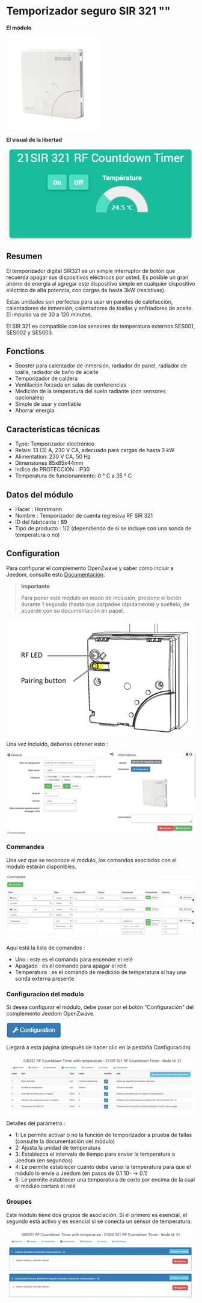 # Temporizador seguro SIR 321 ""

**El módulo**

![module](images/secure.sir321/module.jpg)

**El visual de la libertad**

![vuedefaut1](images/secure.sir321/vuedefaut1.jpg)

## Resumen

El temporizador digital SIR321 es un simple interruptor de botón que recuerda apagar sus dispositivos eléctricos por usted. Es posible un gran ahorro de energía al agregar este dispositivo simple en cualquier dispositivo eléctrico de alta potencia, con cargas de hasta 3kW (resistivas).

Estas unidades son perfectas para usar en paneles de calefacción, calentadores de inmersión, calentadores de toallas y enfriadores de aceite. El impulso va de 30 a 120 minutos.

El SIR 321 es compatible con los sensores de temperatura externos SES001, SES002 y SES003.

## Fonctions

-   Booster para calentador de inmersión, radiador de panel, radiador de toalla, radiador de baño de aceite
-   Temporizador de caldera
-   Ventilación forzada en salas de conferencias
-   Medición de la temperatura del suelo radiante (con sensores opcionales)
-   Simple de usar y confiable
-   Ahorrar energía

## Características técnicas

-   Type: Temporizador electrónico
-   Relais: 13 (3) A, 230 V CA, adecuado para cargas de hasta 3 kW
-   Alimentation: 230 V CA, 50 Hz
-   Dimensiones 85x85x44mm
-   Indice de PROTECCION : IP30
-   Temperatura de funcionamiento: 0 ° C a 35 ° C

## Datos del módulo

-   Hacer : Horstmann
-   Nombre : Temporizador de cuenta regresiva RF SIR 321
-   ID del fabricante : 89
-   Tipo de producto : 1/2 (dependiendo de si se incluye con una sonda de temperatura o no)

## Configuration

Para configurar el complemento OpenZwave y saber cómo incluir a Jeedom, consulte esto [Documentación](https://doc.jeedom.com/es_ES/plugins/automation%20protocol/openzwave/).
> **Importante**
>
> Para poner este módulo en modo de inclusión, presione el botón durante 1 segundo (hasta que parpadee rápidamente) y suéltelo, de acuerdo con su documentación en papel.

![inclusion](images/secure.sir321/inclusion.jpg)

Una vez incluido, deberías obtener esto :

![Plugin Zwave](images/secure.sir321/information.jpg)

### Commandes

Una vez que se reconoce el módulo, los comandos asociados con el módulo estarán disponibles.

![Comandos](images/secure.sir321/commandes.jpg)

Aquí está la lista de comandos :

-   Uno : este es el comando para encender el relé
-   Apagado : es el comando para apagar el relé
-   Temperatura : es el comando de medición de temperatura si hay una sonda externa presente

### Configuracion del modulo

Si desea configurar el módulo, debe pasar por el botón "Configuración" del complemento Jeedom OpenZwave.

![Configuración plugin Zwave](images/plugin/bouton_configuration.jpg)

Llegará a esta página (después de hacer clic en la pestaña Configuración)

![Config1](images/secure.sir321/config1.jpg)

Detalles del parámetro :

-   1: Le permite activar o no la función de temporizador a prueba de fallas (consulte la documentación del módulo)
-   2: Ajusta la unidad de temperatura
-   3: Establezca el intervalo de tiempo para enviar la temperatura a Jeedom (en segundos)
-   4: Le permite establecer cuánto debe variar la temperatura para que el módulo lo envíe a Jeedom (en pasos de 0.1 10- → 0.1)
-   5: Le permite establecer una temperatura de corte por encima de la cual el módulo cortará el relé

### Groupes

Este módulo tiene dos grupos de asociación. Si el primero es esencial, el segundo está activo y es esencial si se conecta un sensor de temperatura.

![Groupe](images/secure.sir321/groupe.jpg)

